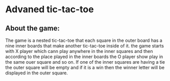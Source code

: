 # Advaned tic-tac-toe

## About the game:
The game is a nested tic-tac-toe that each square in the outer board has a nine inner boards that make another tic-tac-toe inside of it.
the game starts with X player which cann play anywhere in the inner squares and then according to the place played in the inner boards the O player show play in the same ouer square and so on.
If one of the inner squares are having a tie the outer square will be empty and if it is a win then the winner letter will be displayed in the outer square. 
